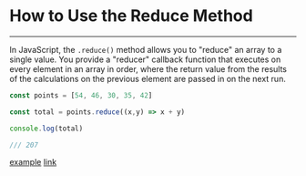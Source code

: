 # How to Use the Reduce Method

---

In JavaScript, the `.reduce()` method allows you to "reduce" an array to a single value. You provide a "reducer" callback function that executes on every element in an array in order, where the return value from the results of the calculations on the previous element are passed in on the next run.

```js
const points = [54, 46, 30, 35, 42]

const total = points.reduce((x,y) => x + y)

console.log(total)

/// 207
```

[example](./reduce-method-example.js)
[link](https://developer.mozilla.org/en-US/docs/Web/JavaScript/Reference/Global_Objects/Array/reduce)
